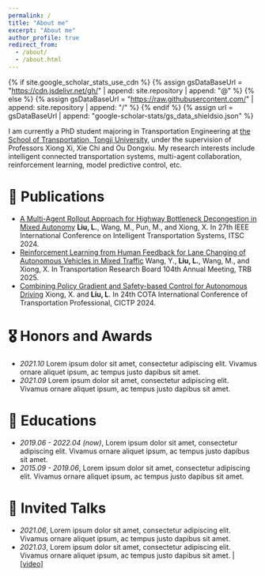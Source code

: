 ```yaml
---
permalink: /
title: "About me"
excerpt: "About me"
author_profile: true
redirect_from: 
  - /about/
  - /about.html
---
```


{% if site.google_scholar_stats_use_cdn %}
{% assign gsDataBaseUrl = "https://cdn.jsdelivr.net/gh/" | append: site.repository | append: "@" %}
{% else %}
{% assign gsDataBaseUrl = "https://raw.githubusercontent.com/" | append: site.repository | append: "/" %}
{% endif %}
{% assign url = gsDataBaseUrl | append: "google-scholar-stats/gs_data_shieldsio.json" %}

<span class='anchor' id='about-me'></span>

I am currently a PhD student majoring in Transportation Engineering  at [the School of Transportation, Tongji University](https://tjjt.tongji.edu.cn/), under the supervision of Professors Xiong Xi, Xie Chi and Ou Dongxiu. My research interests include intelligent connected transportation systems, multi-agent collaboration, reinforcement learning, model predictive control, etc.



# 📝 Publications 

- [A Multi-Agent Rollout Approach for Highway Bottleneck Decongestion in Mixed Autonomy](https://ieeexplore.ieee.org/abstract/document/10920050)
 **Liu, L.**, Wang, M., Pun, M., and Xiong, X.
 In 27th IEEE International Conference on Intelligent Transportation Systems, ITSC 2024.
- [Reinforcement Learning from Human Feedback for Lane Changing of Autonomous Vehicles in Mixed Traffic](https://arxiv.org/html/2408.04447)
  Wang, Y., **Liu, L.**, Wang, M., and Xiong, X.
 In Transportation Research Board 104th Annual Meeting, TRB 2025.
- [Combining Policy Gradient and Safety-based Control for Autonomous Driving](https://arxiv.org/abs/1612.00147)
  Xiong, X. and **Liu, L**.
  In 24th COTA International Conference of Transportation Professional, CICTP 2024.


# 🎖 Honors and Awards
- *2021.10* Lorem ipsum dolor sit amet, consectetur adipiscing elit. Vivamus ornare aliquet ipsum, ac tempus justo dapibus sit amet. 
- *2021.09* Lorem ipsum dolor sit amet, consectetur adipiscing elit. Vivamus ornare aliquet ipsum, ac tempus justo dapibus sit amet. 

# 📖 Educations
- *2019.06 - 2022.04 (now)*, Lorem ipsum dolor sit amet, consectetur adipiscing elit. Vivamus ornare aliquet ipsum, ac tempus justo dapibus sit amet. 
- *2015.09 - 2019.06*, Lorem ipsum dolor sit amet, consectetur adipiscing elit. Vivamus ornare aliquet ipsum, ac tempus justo dapibus sit amet. 

# 💬 Invited Talks
- *2021.06*, Lorem ipsum dolor sit amet, consectetur adipiscing elit. Vivamus ornare aliquet ipsum, ac tempus justo dapibus sit amet. 
- *2021.03*, Lorem ipsum dolor sit amet, consectetur adipiscing elit. Vivamus ornare aliquet ipsum, ac tempus justo dapibus sit amet.  \| [\[video\]](https://github.com/)


